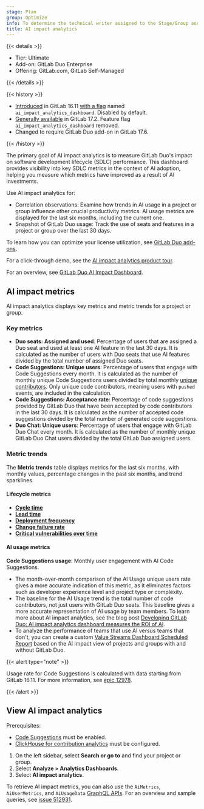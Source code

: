 ```yaml
---
stage: Plan
group: Optimize
info: To determine the technical writer assigned to the Stage/Group associated with this page, see https://handbook.gitlab.com/handbook/product/ux/technical-writing/#assignments
title: AI impact analytics
---
```


{{< details >}}

- Tier: Ultimate
- Add-on: GitLab Duo Enterprise
- Offering: GitLab.com, GitLab Self-Managed

{{< /details >}}

{{< history >}}

- [Introduced](https://gitlab.com/gitlab-org/gitlab/-/issues/443696) in GitLab 16.11 [with a flag](../../administration/feature_flags.md) named `ai_impact_analytics_dashboard`. Disabled by default.
- [Generally available](https://gitlab.com/gitlab-org/gitlab/-/issues/451873) in GitLab 17.2. Feature flag `ai_impact_analytics_dashboard` removed.
- Changed to require GitLab Duo add-on in GitLab 17.6.

{{< /history >}}

The primary goal of AI impact analytics is to measure GitLab Duo's impact on software development lifecycle (SDLC) performance.
This dashboard provides visibility into key SDLC metrics in the context of AI adoption, helping you measure which metrics have improved as a result of AI investments.

Use AI impact analytics for:

- Correlation observations: Examine how trends in AI usage in a project or group influence other crucial productivity metrics. AI usage metrics are displayed for the last six months, including the current one.
- Snapshot of GitLab Duo usage: Track the use of seats and features in a project or group over the last 30 days.

To learn how you can optimize your license utilization,
see [GitLab Duo add-ons](../../subscriptions/subscription-add-ons.md).

For a click-through demo, see the [AI impact analytics product tour](https://gitlab.navattic.com/ai-impact).

<i class="fa-youtube-play" aria-hidden="true"></i>
For an overview, see [GitLab Duo AI Impact Dashboard](https://youtu.be/FxSWX64aUOE?si=7Yfc6xHm63c3BRwn).
<!-- Video published on 2025-03-06 -->

## AI impact metrics

AI impact analytics displays key metrics and metric trends for a project or group.

### Key metrics

- **Duo seats: Assigned and used**: Percentage of users that are assigned a Duo seat and used at least one AI feature in the last 30 days.
It is calculated as the number of users with Duo seats that use AI features divided by the total number of assigned Duo seats.
- **Code Suggestions: Unique users**: Percentage of users that engage with Code Suggestions every month. It is calculated as the number of monthly unique Code Suggestions users divided by total monthly [unique contributors](../profile/contributions_calendar.md#user-contribution-events). Only unique code contributors, meaning users with `pushed` events, are included in the calculation.
- **Code Suggestions: Acceptance rate**: Percentage of code suggestions provided by GitLab Duo that have been accepted by code contributors in the last 30 days.
It is calculated as the number of accepted code suggestions divided by the total number of generated code suggestions.
- **Duo Chat: Unique users**: Percentage of users that engage with GitLab Duo Chat every month. It is calculated as the number of monthly unique GitLab Duo Chat users divided by the total GitLab Duo assigned users.

### Metric trends

The **Metric trends** table displays metrics for the last six months, with monthly values, percentage changes in the past six months, and trend sparklines.

#### Lifecycle metrics

- [**Cycle time**](../group/value_stream_analytics/_index.md#lifecycle-metrics)
- [**Lead time**](../group/value_stream_analytics/_index.md#lifecycle-metrics)
- [**Deployment frequency**](dora_metrics.md#deployment-frequency)
- [**Change failure rate**](dora_metrics.md#change-failure-rate)
- [**Critical vulnerabilities over time**](../application_security/vulnerability_report/_index.md)

#### AI usage metrics

**Code Suggestions usage**: Monthly user engagement with AI Code Suggestions.

- The month-over-month comparison of the AI Usage unique users rate gives a more accurate indication of this metric, as it eliminates factors such as developer experience level and project type or complexity.
- The baseline for the AI Usage trend is the total number of code contributors, not just users with GitLab Duo seats. This baseline gives a more accurate representation of AI usage by team members. To learn more about AI impact analytics, see the blog post [Developing GitLab Duo: AI impact analytics dashboard measures the ROI of AI](https://about.gitlab.com/blog/2024/05/15/developing-gitlab-duo-ai-impact-analytics-dashboard-measures-the-roi-of-ai/).
- To analyze the performance of teams that use AI versus teams that don't, you can create a custom [Value Streams Dashboard Scheduled Report](https://gitlab.com/explore/catalog/components/vsd-reports-generator) based on the AI impact view of projects and groups with and without GitLab Duo.

{{< alert type="note" >}}

Usage rate for Code Suggestions is calculated with data starting from GitLab 16.11.
For more information, see [epic 12978](https://gitlab.com/groups/gitlab-org/-/epics/12978).

{{< /alert >}}

## View AI impact analytics

Prerequisites:

- [Code Suggestions](../project/repository/code_suggestions/_index.md) must be enabled.
- [ClickHouse for contribution analytics](../group/contribution_analytics/_index.md#contribution-analytics-with-clickhouse) must be configured.

1. On the left sidebar, select **Search or go to** and find your project or group.
1. Select **Analyze > Analytics Dashboards**.
1. Select **AI impact analytics**.

To retrieve AI impact metrics, you can also use the `AiMetrics`, `AiUserMetrics`, and `AiUsageData` [GraphQL APIs](../../api/graphql/reference/_index.md).
For an overview and sample queries, see [issue 512931](https://gitlab.com/gitlab-org/gitlab/-/issues/512931).
